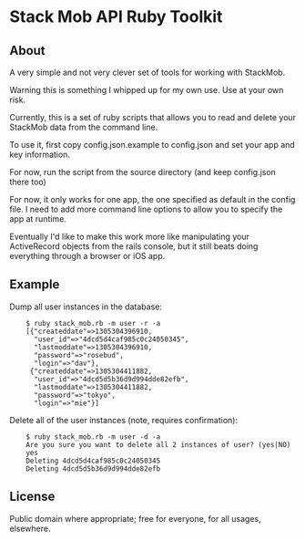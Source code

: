 # Stack Mob API Ruby Toolkit

## About

A very simple and not very clever set of tools for working with StackMob.

Warning this is something I whipped up for my own use. Use at your own risk.

Currently, this is a set of ruby scripts that allows you to read and delete your StackMob
data from the command line.

To use it, first copy config.json.example to config.json and set your app and key information.

For now, run the script from the source directory (and keep config.json there too)

For now, it only works for one app, the one specified as default in the config file.
I need to add more command line options to allow you to specify the app at runtime.

Eventually I'd like to make this work more like manipulating your ActiveRecord objects from
the rails console, but it still beats doing everything through a browser or iOS app.

## Example

Dump all user instances in the database:

		$ ruby stack_mob.rb -m user -r -a
		[{"createddate"=>1305304396910,
		  "user_id"=>"4dcd5d4caf985c0c24050345",
		  "lastmoddate"=>1305304396910,
		  "password"=>"rosebud",
		  "login"=>"dav"},
		 {"createddate"=>1305304411882,
		  "user_id"=>"4dcd5d5b36d9d994dde82efb",
		  "lastmoddate"=>1305304411882,
		  "password"=>"tokyo",
		  "login"=>"mie"}]


Delete all of the user instances (note, requires confirmation):

		$ ruby stack_mob.rb -m user -d -a
		Are you sure you want to delete all 2 instances of user? (yes|NO)
		yes
		Deleting 4dcd5d4caf985c0c24050345
		Deleting 4dcd5d5b36d9d994dde82efb


## License

Public domain where appropriate; free for everyone, for all usages, elsewhere.
